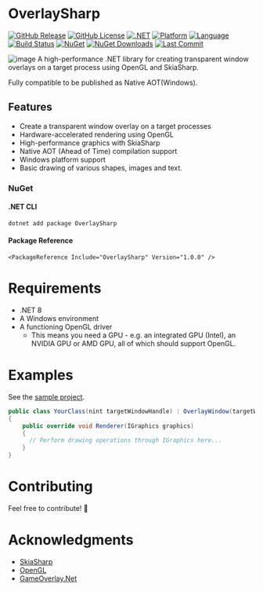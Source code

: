 # OverlaySharp

[![GitHub Release](https://img.shields.io/github/v/release/Joey0x646576/OverlaySharp?style=flat&logo=github)](https://github.com/Joey0x646576/OverlaySharp/releases/latest)
[![GitHub License](https://img.shields.io/github/license/Joey0x646576/OverlaySharp?style=flat)](https://github.com/Joey0x646576/OverlaySharp/blob/main/LICENSE)
[![.NET](https://img.shields.io/badge/.NET-8.0-512BD4?style=flat&logo=dotnet)](https://dotnet.microsoft.com/download)
[![Platform](https://img.shields.io/badge/Platform-Windows-blue?style=flat&logo=windows)](https://github.com/Joey0x646576/OverlaySharp)
[![Language](https://img.shields.io/badge/Language-C%23-239120?style=flat&logo=csharp)](https://github.com/Joey0x646576/OverlaySharp)
[![Build Status](https://img.shields.io/github/actions/workflow/status/Joey0x646576/OverlaySharp/build.yml?style=flat&logo=github)](https://github.com/Joey0x646576/OverlaySharp/actions)
[![NuGet](https://img.shields.io/nuget/v/OverlaySharp?style=flat&logo=nuget)](https://www.nuget.org/packages/OverlaySharp/)
[![NuGet Downloads](https://img.shields.io/nuget/dt/OverlaySharp?style=flat&logo=nuget)](https://www.nuget.org/packages/OverlaySharp/)
[![Last Commit](https://img.shields.io/github/last-commit/Joey0x646576/OverlaySharp?style=flat&logo=github)](https://github.com/Joey0x646576/OverlaySharp/commits)

![image](https://i.imgur.com/qw8dZL2.png)
A high-performance .NET library for creating transparent window overlays on a target process using OpenGL and SkiaSharp.

Fully compatible to be published as Native AOT(Windows).

## Features

- Create a transparent window overlay on a target processes
- Hardware-accelerated rendering using OpenGL
- High-performance graphics with SkiaSharp
- Native AOT (Ahead of Time) compilation support
- Windows platform support
- Basic drawing of various shapes, images and text.

### NuGet
#### .NET CLI
    dotnet add package OverlaySharp
#### Package Reference
    <PackageReference Include="OverlaySharp" Version="1.0.0" />

# Requirements
- .NET 8
- A Windows environment
- A functioning OpenGL driver
   - This means you need a GPU - e.g. an integrated GPU (Intel), an NVIDIA GPU or AMD GPU, all of which should support OpenGL.

# Examples
See the [sample project](https://github.com/Joey0x646576/OverlaySharp/tree/main/src/Samples/OverlaySharp.Simple).

```csharp
public class YourClass(nint targetWindowHandle) : OverlayWindow(targetWindowHandle)
{
    public override void Renderer(IGraphics graphics)
    {
      // Perform drawing operations through IGraphics here...
    }
}
```

# Contributing
Feel free to contribute! 🥸

# Acknowledgments
- [SkiaSharp](https://github.com/mono/SkiaSharp)
- [OpenGL](https://www.opengl.org/)
- [GameOverlay.Net](https://github.com/michel-pi/GameOverlay.Net)
